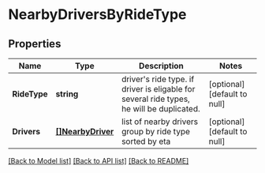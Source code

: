 # NearbyDriversByRideType

## Properties
Name | Type | Description | Notes
------------ | ------------- | ------------- | -------------
**RideType** | **string** | driver&#39;s ride type. if driver is eligable for several ride types, he will be duplicated. | [optional] [default to null]
**Drivers** | [**[]NearbyDriver**](NearbyDriver.md) | list of nearby drivers group by ride type sorted by eta | [optional] [default to null]

[[Back to Model list]](../README.md#documentation-for-models) [[Back to API list]](../README.md#documentation-for-api-endpoints) [[Back to README]](../README.md)


